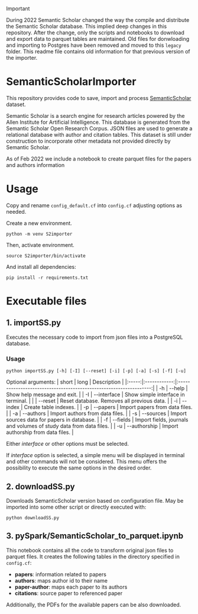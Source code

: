 > [!IMPORTANT]  
> During 2022 Semantic Scholar changed the way the compile and distribute the Semantic Scholar database. This implied deep changes in this repository. After the change, only the scripts and notebooks to download and export data to parquet tables are maintained. Old files for donwloading and importing to Postgres have been removed and moved to this `legacy` folder. This readme file contains old information for that previous version of the importer.


# SemanticScholarImporter
This repository provides code to save, import and process [SemanticScholar](https://www.semanticscholar.org/) dataset.

Semantic Scholar is a search engine for research articles powered by the Allen Institute for Artificial Intelligence. This database is generated from the Semantic Scholar Open Research Corpus. JSON files are used to generate a relational database with author and citation tables. This dataset is still under construction to incorporate other metadata not provided directly by Semantic Scholar.

As of Feb 2022 we include a notebook to create parquet files for the papers and authors information

# Usage
Copy and rename `config_default.cf` into `config.cf` adjusting options as needed.

Create a new environment.
```
python -m venv S2importer
```

Then, activate environment.

```
source S2importer/bin/activate
```

And install all dependencies:

```
pip install -r requirements.txt
```

# Executable files

## 1. importSS.py
Executes the necessary code to import from json files into a PostgreSQL database.

### Usage
```
python importSS.py [-h] [-I] [--reset] [-i] [-p] [-a] [-s] [-f] [-u]
```
Optional arguments:
| short |     long     |                            Description                             |
|:-----:|:------------:|:------------------------------------------------------------------:|
|   -h  | --help       | Show help message and exit.                                        |
|   -I  | --interface  | Show simple interface in terminal.                                 |
|       | --reset      | Reset database. Removes all previous data.                         |
|   -i  | --index      | Create table indexes.                                              |
|   -p  | --papers     | Import papers from data files.                                     |
|   -a  | --authors    | Import authors from data files.                                    |
|   -s  | --sources    | Import sources data for papers in database.                        |
|   -f  | --fields     | Import fields, journals and volumes of study data from data files. |
|   -u  | --authorship | Import authorship from data files.                                 |

Either _interface_ or other options must be selected.

If _interface_ option is selected, a simple menu will be displayed in terminal and other commands will not be considered. This menu offers the possibility to execute the same options in the desired order.

## 2. downloadSS.py
Downloads SemanticScholar version based on configuration file. May be imported into some other script or directly executed with:
```
python downloadSS.py
```

## 3. pySpark/SemanticScholar_to_parquet.ipynb

This notebook contains all the code to transform original json files to parquet files. It creates the following tables in the directory specified in `config.cf`:
- **papers**: information related to papers
- **authors**: maps author id to their name
- **paper-author**: maps each paper to its authors
- **citations**: source paper to referenced paper

Additionally, the PDFs for the available papers can be also downloaded.
